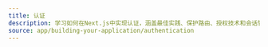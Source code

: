 ```yaml
---
title: 认证
description: 学习如何在Next.js中实现认证，涵盖最佳实践、保护路由、授权技术和会话管理。
source: app/building-your-application/authentication
---
```


